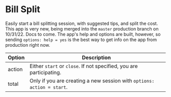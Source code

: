 # Bill Split


Easily start a bill splitting session, with suggested tips, and split the cost. This app is very new, being merged into the `master` production branch on 10/31/22. Docs to come. The app's help and options are built, however, so sending `options: help = yes` is the best way to get info on the app from production right now.


| Option | Description |
| --- | --- |
| action | Either `start` or `close`. If not specified, you are participating. |
| total | Only if you are creating a new session with `options: action = start`. |
